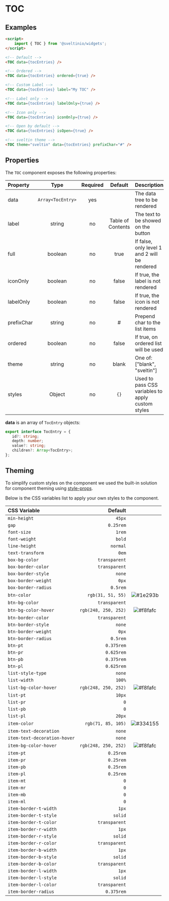 # TOC

## Examples

```html
<script>
    import { TOC } from '@sveltinio/widgets';
</script>

<!-- Default -->
<TOC data={tocEntries} />

<!-- Ordered -->
<TOC data={tocEntries} ordered={true} />

<!-- Custom Label -->
<TOC data={tocEntries} label="My TOC" />

<!-- Label only -->
<TOC data={tocEntries} labelOnly={true} />

<!-- Icon only -->
<TOC data={tocEntries} iconOnly={true} />

<!-- Open by default -->
<TOC data={tocEntries} isOpen={true} />

<!-- sveltin theme -->
<TOC theme="sveltin" data={tocEntries} prefixChar="#" />
```

## Properties

The `TOC` component exposes the following properties:

| Property   | Type             | Required | Default           | Description                                       |
| :--------- | :--------------: | :------: | :---------------: | :------------------------------------------------ |
| data       | `Array<TocEntry>`|   yes    |                   | The data tree to be rendered                      |
| label      | string           |   no     | Table of Contents | The text to be showed on the button               |
| full       | boolean          |   no     | true              | If false, only level 1 and 2 will be rendered     |
| iconOnly   | boolean          |   no     | false             | If true, the label is not rendered                |
| labelOnly  | boolean          |   no     | false             | If true, the icon is not rendered                 |
| prefixChar | string           |   no     | #                 | Prepend char to the list items                    |
| ordered    | boolean          |   no     | false             | If true, on ordered list will be used             |
| theme      | string           |   no     | blank             | One of: ["blank", "sveltin"]                      |
| styles     | Object           |   no     | `{}`              | Used to pass CSS variables to apply custom styles |

**data** is an array of `TocEntry` objects:

```typescript
export interface TocEntry = {
   id?: string;
   depth: number;
   value?: string;
   children?: Array<TocEntry>;
};
```

## Theming

To simplify custom styles on the component we used the built-in solution for component theming using [style-props].

Below is the CSS variables list to apply your own styles to the component.

| CSS Variable                 | Default              |                                                              |
| :--------------------------- | -------------------: | :----------------------------------------------------------: |
| `min-height`                 | `45px`               | |
| `gap`                        | `0.25rem`            | |
| `font-size`                  | `1rem`               | |
| `font-weight`                | `bold`               | |
| `line-height`                | `normal`             | |
| `text-transform`             | `0em`                | |
| `box-bg-color`               | `transparent`        | |
| `box-border-color`           | `transparent`        | |
| `box-border-style`           | `none`               | |
| `box-border-weight`          | `0px`                | |
| `box-border-radius`          | `0.5rem`             | |
| `btn-color`                  | `rgb(31, 51, 55)`    | ![#1e293b](https://via.placeholder.com/15/1e293b/1e293b.png) |
| `btn-bg-color`               | `transparent`        | |
| `btn-bg-color-hover`         | `rgb(248, 250, 252)` | ![#f8fafc](https://via.placeholder.com/15/f8fafc/f8fafc.png) |
| `btn-border-color`           | `transparent`        | |
| `btn-border-style`           | `none`               | |
| `btn-border-weight`          | `0px`                | |
| `btn-border-radius`          | `0.5rem`             | |
| `btn-pt`                     | `0.375rem`           | |
| `btn-pr`                     | `0.625rem`           | |
| `btn-pb`                     | `0.375rem`           | |
| `btn-pl`                     | `0.625rem`           | |
| `list-style-type`            | `none`               | |
| `list-width`                 | `100%`               | |
| `list-bg-color-hover`        | `rgb(248, 250, 252)` | ![#f8fafc](https://via.placeholder.com/15/f8fafc/f8fafc.png) |
| `list-pt`                    | `10px`               | |
| `list-pr`                    | `0`                  | |
| `list-pb`                    | `0`                  | |
| `list-pl`                    | `20px`               | |
| `item-color`                 | `rgb(71, 85, 105)`   | ![#334155](https://via.placeholder.com/15/334155/334155.png) |
| `item-text-decoration`       | `none`               | |
| `item-text-decoration-hover` | `none`               | |
| `item-bg-color-hover`        | `rgb(248, 250, 252)` | ![#f8fafc](https://via.placeholder.com/15/f8fafc/f8fafc.png) |
| `item-pt`                    | `0.25rem`            | |
| `item-pr`                    | `0.25rem`            | |
| `item-pb`                    | `0.25rem`            | |
| `item-pl`                    | `0.25rem`            | |
| `item-mt`                    | `0`                  | |
| `item-mr`                    | `0`                  | |
| `item-mb`                    | `0`                  | |
| `item-ml`                    | `0`                  | |
| `item-border-t-width`        | `1px`                | |
| `item-border-t-style`        | `solid`              | |
| `item-border-t-color`        | `transparent`        | |
| `item-border-r-width`        | `1px`                | |
| `item-border-r-style`        | `solid`              | |
| `item-border-r-color`        | `transparent`        | |
| `item-border-b-width`        | `1px`                | |
| `item-border-b-style`        | `solid`              | |
| `item-border-b-color`        | `transparent`        | |
| `item-border-l-width`        | `1px`                | |
| `item-border-l-style`        | `solid`              | |
| `item-border-l-color`        | `transparent`        | |
| `item-border-radius`         | `0.375rem`           | |

[style-props]: https://svelte.dev/docs#template-syntax-component-directives---style-props
